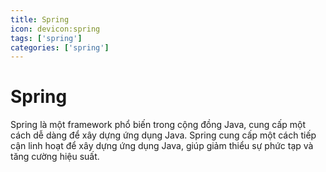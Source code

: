 ```yaml
---
title: Spring
icon: devicon:spring
tags: ['spring']
categories: ['spring']
---
```


# Spring

Spring là một framework phổ biến trong cộng đồng Java, cung cấp một cách dễ dàng để xây dựng ứng dụng Java. Spring cung cấp một cách tiếp cận linh hoạt để xây dựng ứng dụng Java, giúp giảm thiểu sự phức tạp và tăng cường hiệu suất.

<Catalog />